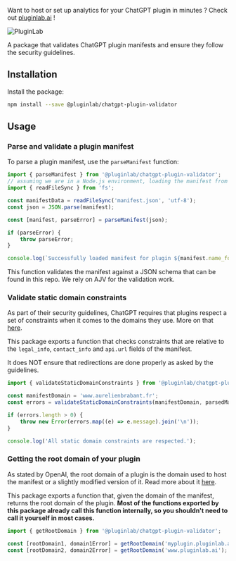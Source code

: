 Want to host or set up analytics for your ChatGPT plugin in minutes ? Check out [pluginlab.ai](https://www.pluginlab.ai) !

![PluginLab]('https://uploads-ssl.webflow.com/6446ea87f99b6dc7c2e8c9cb/64470266b86f5166fd19a752_white-logo.svg')


A package that validates ChatGPT plugin manifests and ensure they follow the security guidelines.

## Installation

Install the package:

```bash
npm install --save @pluginlab/chatgpt-plugin-validator
```

## Usage

### Parse and validate a plugin manifest

To parse a plugin manifest, use the `parseManifest` function:

```ts
import { parseManifest } from '@pluginlab/chatgpt-plugin-validator';
// assuming we are in a Node.js environment, loading the manifest from a file
import { readFileSync } from 'fs';

const manifestData = readFileSync('manifest.json', 'utf-8');
const json = JSON.parse(manifest);

const [manifest, parseError] = parseManifest(json);

if (parseError) {
    throw parseError;
}

console.log(`Successfully loaded manifest for plugin ${manifest.name_for_human}.`);
```

This function validates the manifest against a JSON schema that can be found in this repo.
We rely on AJV for the validation work.

### Validate static domain constraints

As part of their security guidelines, ChatGPT requires that plugins respect a set of constraints when it comes to the domains they use.
More on that [here](https://platform.openai.com/docs/plugins/production/domain-verification-and-security).

This package exports a function that checks constraints that are relative to the `legal_info`, `contact_info` and `api.url` fields of the manifest.

It does NOT ensure that redirections are done properly as asked by the guidelines.

```ts
import { validateStaticDomainConstraints } from '@pluginlab/chatgpt-plugin-validator';

const manifestDomain = 'www.aurelienbrabant.fr';
const errors = validateStaticDomainConstraints(manifestDomain, parsedManifest);

if (errors.length > 0) {
    throw new Error(errors.map((e) => e.message).join('\n'));
}

console.log('All static domain constraints are respected.');
```

### Getting the root domain of your plugin

As stated by OpenAI, the root domain of a plugin is the domain used to host the manifest or a slightly modified version of it.
Read more about it [here](https://platform.openai.com/docs/plugins/production/defining-the-plugin-s-root-domain).

This package exports a function that, given the domain of the manifest, returns the root domain of the plugin.
**Most of the functions exported by this package already call this function internally, so you shouldn't need to call it yourself in most cases.**

```ts
import { getRootDomain } from '@pluginlab/chatgpt-plugin-validator';

const [rootDomain1, domain1Error] = getRootDomain('myplugin.pluginlab.ai'); // rootDomain1 should be 'myplugin.pluginlab.ai'
const [rootDomain2, domain2Error] = getRootDomain('www.pluginlab.ai'); // rootDomain2 should be 'pluginlab.ai'
```